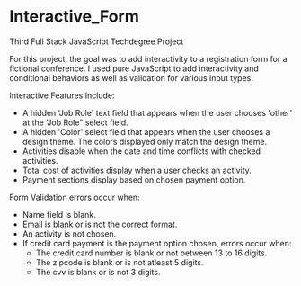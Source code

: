 # Interactive_Form
 Third Full Stack JavaScript Techdegree Project

For this project, the goal was to add interactivity to a registration form for a fictional conference.  I used pure JavaScript to add interactivity and conditional behaviors as well as validation for various input types. 

Interactive Features Include:
- A hidden 'Job Role' text field that appears when the user chooses 'other' at the 'Job Role" select field.
- A hidden 'Color' select field that appears when the user chooses a design theme. The colors displayed only match the design theme.
- Activities disable when the date and time conflicts with checked activities.
- Total cost of activities display when a user checks an activity.
- Payment sections display based on chosen payment option. 

Form Validation errors occur when:
- Name field is blank.
- Email is blank or is not the correct format.
- An activity is not chosen.
- If credit card payment is the payment option chosen, errors occur when:
  * The credit card number is blank or not between 13 to 16 digits.
  * The zipcode is blank or is not atleast 5 digits.
  * The cvv is blank or is not 3 digits.
